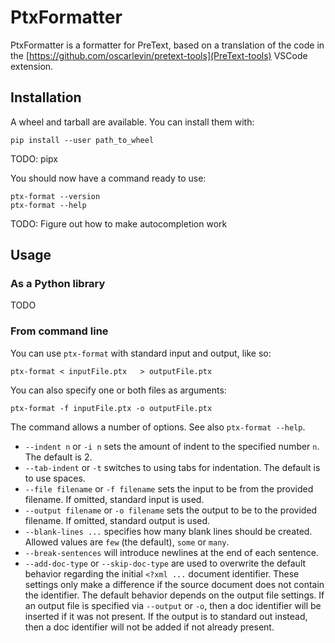 # PtxFormatter

PtxFormatter is a formatter for PreText, based on a translation of the code in the [https://github.com/oscarlevin/pretext-tools](PreText-tools) VSCode extension.

## Installation

A wheel and tarball are available. You can install them with:

```shell
pip install --user path_to_wheel
```

TODO: pipx

You should now have a command ready to use:
```shell
ptx-format --version
ptx-format --help
```

TODO: Figure out how to make autocompletion work

## Usage

### As a Python library

TODO

### From command line

You can use `ptx-format` with standard input and output, like so:
```shell
ptx-format < inputFile.ptx   > outputFile.ptx
```
You can also specify one or both files as arguments:
```shell
ptx-format -f inputFile.ptx -o outputFile.ptx
```

The command allows a number of options. See also `ptx-format --help`.

- `--indent n` or `-i n` sets the amount of indent to the specified number `n`. The default is 2.
- `--tab-indent` or `-t` switches to using tabs for indentation. The default is to use spaces.
- `--file filename` or `-f filename` sets the input to be from the provided filename. If omitted, standard input is used.
- `--output filename` or `-o filename` sets the output to be to the provided filename. If omitted, standard output is used.
- `--blank-lines ...` specifies how many blank lines should be created. Allowed values are `few` (the default), `some` or `many`.
- `--break-sentences` will introduce newlines at the end of each sentence.
- `--add-doc-type` or `--skip-doc-type` are used to overwrite the default behavior regarding the initial `<?xml ...` document identifier. These settings only make a difference if the source document does not contain the identifier. The default behavior depends on the output file settings. If an output file is specified via `--output` or `-o`, then a doc identifier will be inserted if it was not present. If the output is to standard out instead, then a doc identifier will not be added if not already present.
